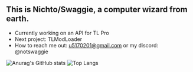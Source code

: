 ## This is Nichto/Swaggie, a computer wizard from earth.
- Currently working on an API for TL Pro
- Next project: TLModLoader
- How to reach me out: u5170201@gmail.com or my discord: @notswaggie
  
![Anurag's GitHub stats](https://github-readme-stats.vercel.app/api?username=InfinityNichto&show_icons=true&theme=dracula)
![Top Langs](https://github-readme-stats.vercel.app/api/top-langs/?username=InfinityNichto&layout=compact&exclude_repo=TerrariaDecompiled,TMLDecompiled,terraria-cpp2il,terraria-cpp2il-methodrecon&langs_count=16&theme=dracula)


